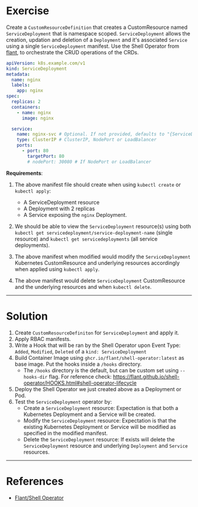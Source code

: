 # Exercise

Create a `CustomResourceDefinition` that creates a CustomResource named `ServiceDeployment` that is namespace scoped.
`ServiceDeployment` allows the creation, updation and deletion of a `Deployment` and it's associated `Service` using a single `ServiceDeployment` manifest. Use the Shell Operator from [flant](https://github.com/flant/shell-operator), to orchestrate the CRUD operations of the CRDs.

```yaml
apiVersion: k8s.example.com/v1
kind: ServiceDeployment
metadata:
  name: nginx
  labels:
    app: nginx
spec:
  replicas: 2
  containers:
    - name: nginx
      image: nginx

  service:
    name: nginx-svc # Optional. If not provided, defaults to "{ServiceDeployment.metadata.name}-svc"
    type: ClusterIP # ClusterIP, NodePort or LoadBalancer
    ports:
      - port: 80
        targetPort: 80
        # nodePort: 30080 # If NodePort or LoadBalancer
```

**Requirements**:

1. The above manifest file should create when using `kubectl create` or `kubectl apply`:

   - A ServiceDeployment resource
   - A Deployment with 2 replicas
   - A Service exposing the `nginx` Deployment.

2. We should be able to view the `ServiceDeployment` resource(s) using both `kubectl get servicedeployment/service-deployment-name` (single resource) and `kubectl get servicedeployments` (all service deployments).
3. The above manifest when modified would modify the `ServiceDeployment` Kubernetes CustomResource and underlying resources accordingly when applied using `kubectl apply`.
4. The above manifest would delete `ServiceDeployment` CustomResource and the underlying resources and when `kubectl delete`.

---

# Solution

1. Create `CustomResourceDefiniton` for `ServiceDeployment` and apply it.
2. Apply RBAC manifests.
3. Write a Hook that will be ran by the Shell Operator upon Event Type: `Added`, `Modified`, `Deleted` of a `kind: ServiceDeployment`
4. Build Container Image using `ghcr.io/flant/shell-operator:latest` as base image. Put the hooks inside a `/hooks` directory.
   - The `/hooks` directory is the default, but can be custom set using `--hooks-dir` flag. For reference check: https://flant.github.io/shell-operator/HOOKS.html#shell-operator-lifecycle
5. Deploy the Shell Operator we just created above as a Deployment or Pod.
6. Test the `ServiceDeployment` operator by:
   - Create a `ServiceDeployment` resource: Expectation is that both a Kubernetes Deployment and a Service will be created.
   - Modify the `ServiceDeployment` resource: Expectation is that the existing Kubernetes Deployment or Service will be modified as specified in the modified manifest.
   - Delete the `ServiceDeployment` resource: If exists will delete the `ServiceDeployment` resource and underlying `Deployment` and `Service` resources.

---

# References

- [Flant/Shell Operator](https://flant.github.io/shell-operator/)
